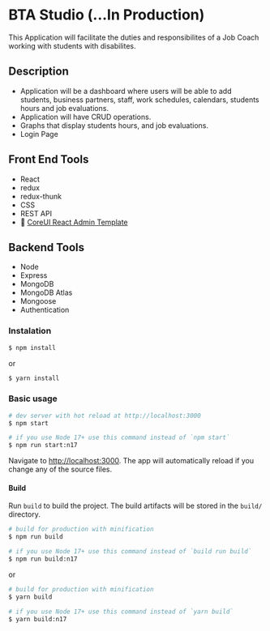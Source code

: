 # BTA Studio (...In Production)

This Application will facilitate the duties and responsibilites of a Job Coach working with students with disabilites. 

## Description
* Application will be a dashboard where users will be able to add students, business partners, staff, work schedules, calendars, students hours and job evaluations. 
* Application will have CRUD operations. 
* Graphs that display students hours, and job evaluations. 
* Login Page

## Front End Tools
* React
* redux
* redux-thunk
* CSS
* REST API
* 💪  [CoreUI React Admin Template](https://coreui.io/pro/react)


## Backend Tools

* Node
* Express
* MongoDB
* MongoDB Atlas
* Mongoose
* Authentication

### Instalation

``` bash
$ npm install
```

or

``` bash
$ yarn install
```

### Basic usage

``` bash
# dev server with hot reload at http://localhost:3000
$ npm start 

# if you use Node 17+ use this command instead of `npm start`
$ npm run start:n17 
```


Navigate to [http://localhost:3000](http://localhost:3000). The app will automatically reload if you change any of the source files.

#### Build

Run `build` to build the project. The build artifacts will be stored in the `build/` directory.

```bash
# build for production with minification
$ npm run build

# if you use Node 17+ use this command instead of `build run build`
$ npm run build:n17 
```

or

```bash
# build for production with minification
$ yarn build

# if you use Node 17+ use this command instead of `yarn build`
$ yarn build:n17 
```

